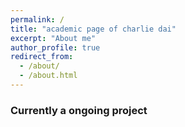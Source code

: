 ```yaml
---
permalink: /
title: "academic page of charlie dai"
excerpt: "About me"
author_profile: true
redirect_from: 
  - /about/
  - /about.html
---
```


### Currently a ongoing project
